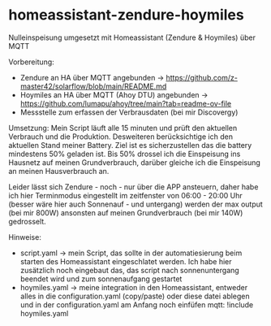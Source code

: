 # homeassistant-zendure-hoymiles
Nulleinspeisung umgesetzt mit Homeassistant (Zendure &amp; Hoymiles) über MQTT

Vorbereitung:
- Zendure an HA über MQTT angebunden -> https://github.com/z-master42/solarflow/blob/main/README.md
- Hoymiles an HA über MQTT (Ahoy DTU) angebunden -> https://github.com/lumapu/ahoy/tree/main?tab=readme-ov-file
- Messstelle zum erfassen der Verbrausdaten (bei mir Discovergy)

Umsetzung:
Mein Script läuft alle 15 minuten und prüft den aktuellen Verbrauch und die Produktion. Desweiteren berücksichtige ich den aktuellen Stand meiner Battery. Ziel ist es sicherzustellen das die battery mindestens 50% geladen ist. Bis 50% drossel ich die Einspeisung ins Hausnetz auf meinen Grundverbrauch, darüber gleiche ich die Einspeisung an meinen Hausverbrauch an.

Leider lässt sich Zendure - noch - nur über die APP ansteuern, daher habe ich hier Terminmodus eingestellt im zeitfenster von 06:00 - 20:00 Uhr (besser wäre hier auch Sonnenauf - und untergang) werden der max output (bei mir 800W) ansonsten auf meinen Grundverbrauch (bei mir 140W) gedrosselt.

Hinweise:
- script.yaml -> mein Script, das sollte in der automatiesierung beim starten des Homeassistant eingeschlatet werden. Ich habe hier zusätzlich noch eingebaut das, das script nach sonnenuntergang beendet wird und zum sonnenaufgang gestartet
- hoymiles.yaml -> meine integration in den Homeassistant, entweder alles in die configuration.yaml (copy/paste) oder diese datei ablegen und in der configuration.yaml am Anfang noch einfüfen mqtt: !include hoymiles.yaml
